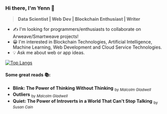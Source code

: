 

### Hi there, I'm Yenn 👋
> **Data Scientist | Web Dev | Blockchain Enthusiast | Writer**

- ✍️ I'm looking for programmers/enthusiasts to collaborate on Arweave/Smartweave projects!  <br>
- 😀 I'm interested in Blockchain Technologies, Artificial Intelligence, Machine Learning, Web Development and Cloud Service Technologies. <br>
- 💡 Ask me about web or app ideas.

[![Top Langs](https://github-readme-stats.vercel.app/api/top-langs/?username=yenn01&PAT_1)](https://github.com/anuraghazra/github-readme-stats)

#### Some great reads 📚:
- **Blink: The Power of Thinking Without Thinking** <sub>by _Malcolm Gladwell_ </sub><br>
- **Outliers** <sub>by _Malcolm Gladwell_ </sub><br>
- **Quiet: The Power of Introverts in a World That Can't Stop Talking** <sub>by _Susan Cain_ </sub>
<!--
**yenn01/yenn01** is a ✨ _special_ ✨ repository because its `README.md` (this file) appears on your GitHub profile.

Here are some ideas to get you started:

- 🔭 I’m currently working on ...
- 🌱 I’m currently learning ...
- 👯 I’m looking to collaborate on ...
- 🤔 I’m looking for help with ...
- 💬 Ask me about ...
- 📫 How to reach me: ...
- 😄 Pronouns: ...
- ⚡ Fun fact: ...
-->

